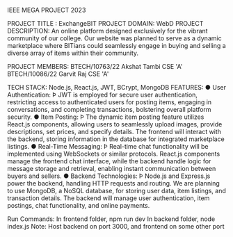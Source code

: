 IEEE MEGA PROJECT 2023

PROJECT TITLE : ExchangeBIT
PROJECT DOMAIN: WebD
PROJECT DESCRIPTION:
An online platform designed exclusively for the vibrant community of our college. Our website was planned to serve as a dynamic marketplace where BITians could seamlessly engage in buying and selling a diverse array of items within their community.

PROJECT MEMBERS:
BTECH/10763/22 Akshat Tambi CSE 'A'                     
BTECH/10086/22 Garvit Raj CSE 'A'

TECH STACK: Node.js, React.js, JWT, BCrypt, MongoDB
FEATURES:
● User Authentication:
Þ JWT is employed for secure user authentication, restricting access to authenticated users for posting items, engaging in conversations, and completing transactions, bolstering overall platform security.
● Item Posting:
Þ The dynamic item posting feature utilizes React.js components, allowing users to seamlessly upload images, provide descriptions, set prices, and specify details. The frontend will interact with the backend, storing information in the database for integrated marketplace listings.
● Real-Time Messaging:
Þ Real-time chat functionality will be implemented using WebSockets or similar protocols. React.js components manage the frontend chat interface, while the backend handle logic for message storage and retrieval, enabling instant communication between buyers and sellers.
● Backend Technologies:
Þ Node.js and Express.js power the backend, handling HTTP requests and routing. We are planning to use MongoDB, a NoSQL database, for storing user data, item listings, and transaction details. The backend will manage user authentication, item postings, chat functionality, and online payments.

Run Commands:
In frontend folder, npm run dev
In backend folder, node index.js
Note: Host backend on port 3000, and frontend on some other port

